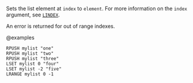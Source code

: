 Sets the list element at `index` to `element`.
For more information on the `index` argument, see [`LINDEX`](/commands/lindex).

An error is returned for out of range indexes.

@examples

```cli
RPUSH mylist "one"
RPUSH mylist "two"
RPUSH mylist "three"
LSET mylist 0 "four"
LSET mylist -2 "five"
LRANGE mylist 0 -1
```

